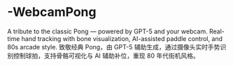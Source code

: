# -WebcamPong
A tribute to the classic Pong — powered by GPT-5 and your webcam. Real-time hand tracking with bone visualization, AI-assisted paddle control, and 80s arcade style. 致敬经典 Pong，由 GPT-5 辅助生成，通过摄像头实时手势识别控制球拍，支持骨骼可视化与 AI 辅助补位，重现 80 年代街机风格。
